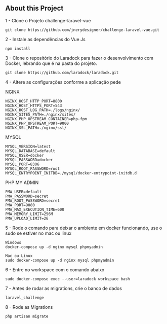 ## About this Project

1 - Clone o Projeto challenge-laravel-vue

```
git clone https://github.com/jnerydesigner/challenge-laravel-vue.git
```

2 - Instale as dependências do Vue Js

```
npm install
```

3 - Clone o repositório do Laradock para fazer o desenvolvimento com Docker, lebrando que é na pasta do projeto.

```
git clone https://github.com/laradock/laradock.git
```

4 - Altere as configurações conforme a aplicação pede

NGINX

```
NGINX_HOST_HTTP_PORT=8800
NGINX_HOST_HTTPS_PORT=543
NGINX_HOST_LOG_PATH=./logs/nginx/
NGINX_SITES_PATH=./nginx/sites/
NGINX_PHP_UPSTREAM_CONTAINER=php-fpm
NGINX_PHP_UPSTREAM_PORT=9000
NGINX_SSL_PATH=./nginx/ssl/
```

MYSQL

```
MYSQL_VERSION=latest
MYSQL_DATABASE=default
MYSQL_USER=docker
MYSQL_PASSWORD=docker
MYSQL_PORT=8306
MYSQL_ROOT_PASSWORD=root
MYSQL_ENTRYPOINT_INITDB=./mysql/docker-entrypoint-initdb.d
```

PHP MY ADMIN

```
PMA_USER=default
PMA_PASSWORD=secret
PMA_ROOT_PASSWORD=secret
PMA_PORT=9080
PMA_MAX_EXECUTION_TIME=600
PMA_MEMORY_LIMIT=256M
PMA_UPLOAD_LIMIT=2G
```

5 - Rode o comando para deixar o ambiente em docker funcionando, use o sudo se estiver no mac ou linux

```
Windows
docker-compose up -d nginx mysql phpmyadmin

Mac ou Linux
sudo docker-compose up -d nginx mysql phpmyadmin
```

6 - Entre no workspace com o comando abaixo

```
sudo docker-compose exec --user=laradock workspace bash

```

7 - Antes de rodar as migrations, crie o banco de dados

```
laravel_challenge
```

8 - Rode as Migrations

```
php artisan migrate

```
